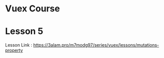 # Vuex Course

# Lesson 5

Lesson Link : https://3alam.pro/m7modg97/series/vuex/lessons/mutations-property
